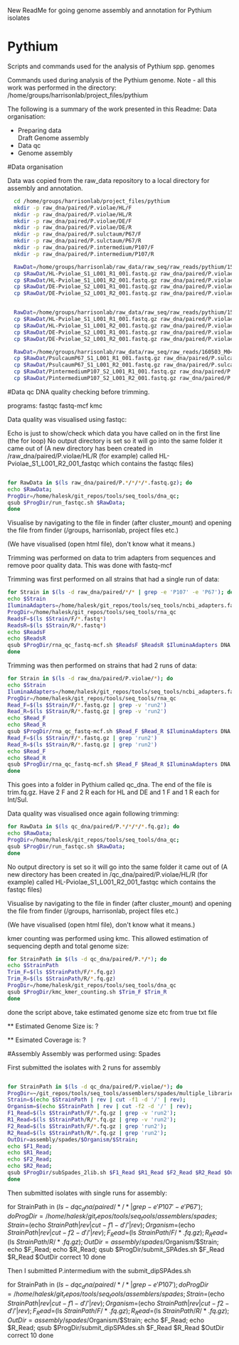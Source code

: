New ReadMe for going genome assembly and annotation for Pythium isolates

# Pythium
Scripts and commands used for the analysis of Pythium spp. genomes



Commands used during analysis of the Pythium genome. 
Note - all this work was performed in the directory: /home/groups/harrisonlab/project_files/pythium

The following is a summary of the work presented in this Readme:
Data organisation:
  * Preparing data  
Draft Genome assembly
  * Data qc
  * Genome assembly
  
  
  #Data organisation

Data was copied from the raw_data repository to a local directory for assembly
and annotation.


```bash
  cd /home/groups/harrisonlab/project_files/pythium
  mkdir -p raw_dna/paired/P.violae/HL/F
  mkdir -p raw_dna/paired/P.violae/HL/R
  mkdir -p raw_dna/paired/P.violae/DE/F
  mkdir -p raw_dna/paired/P.violae/DE/R
  mkdir -p raw_dna/paired/P.sulctaum/P67/F
  mkdir -p raw_dna/paired/P.sulctaum/P67/R
  mkdir -p raw_dna/paired/P.intermedium/P107/F
  mkdir -p raw_dna/paired/P.intermedium/P107/R

  RawDat=/home/groups/harrisonlab/raw_data/raw_seq/raw_reads/pythium/150910_M01678_0026_D0HRG
  cp $RawDat/HL-Pviolae_S1_L001_R1_001.fastq.gz raw_dna/paired/P.violae/HL/F/.
  cp $RawDat/HL-Pviolae_S1_L001_R2_001.fastq.gz raw_dna/paired/P.violae/HL/R/.
  cp $RawDat/DE-Pviolae_S2_L001_R1_001.fastq.gz raw_dna/paired/P.violae/DE/F/.
  cp $RawDat/DE-Pviolae_S2_L001_R2_001.fastq.gz raw_dna/paired/P.violae/DE/R/.


  RawDat=/home/groups/harrisonlab/raw_data/raw_seq/raw_reads/pythium/150911_M01678_0027_A5EK9
  cp $RawDat/HL-Pviolae_S1_L001_R1_001.fastq.gz raw_dna/paired/P.violae/HL/F/HL-Pviolae_run2_S1_L001_R1_001.fastq.gz
  cp $RawDat/HL-Pviolae_S1_L001_R2_001.fastq.gz raw_dna/paired/P.violae/HL/R/HL-Pviolae_run2_S1_L001_R2_001.fastq.gz
  cp $RawDat/DE-Pviolae_S2_L001_R1_001.fastq.gz raw_dna/paired/P.violae/DE/F/DE-Pviolae_run2_S2_L001_R1_001.fastq.gz
  cp $RawDat/DE-Pviolae_S2_L001_R2_001.fastq.gz raw_dna/paired/P.violae/DE/R/DE-Pviolae_run2_S2_L001_R2_001.fastq.gz

  RawDat=/home/groups/harrisonlab/raw_data/raw_seq/raw_reads/160503_M04465_0013_AMLD4
  cp $RawDat/PsulcaumP67_S1_L001_R1_001.fastq.gz raw_dna/paired/P.sulcaum/P67/F/.
  cp $RawDat/PsulcaumP67_S1_L001_R2_001.fastq.gz raw_dna/paired/P.sulcaum/P67/R/.
  cp $RawDat/PintermediumP107_S2_L001_R1_001.fastq.gz raw_dna/paired/P.intermedium/P107/F/.
  cp $RawDat/PintermediumP107_S2_L001_R2_001.fastq.gz raw_dna/paired/P.intermedium/P107/R/.
```

#Data qc
DNA quality checking before trimming. 

programs: fastqc fastq-mcf kmc

Data quality was visualised using fastqc:

Echo is just to show/check which data you have called on in the first line (the for loop)
No output directory is set so it will go into the same folder it came out of (A new directory has been created in
/raw_dna/paired/P.violae/HL/R (for example) called  HL-Pviolae_S1_L001_R2_001_fastqc which contains the fastqc files)


```bash

for RawData in $(ls raw_dna/paired/P.*/*/*/*.fastq.gz); do
echo $RawData;
ProgDir=/home/halesk/git_repos/tools/seq_tools/dna_qc;
qsub $ProgDir/run_fastqc.sh $RawData;
done
```
Visualise by navigating to the file in finder (after cluster_mount) and opening the file from finder (/groups, harrisonlab, project files etc.)

(We have visualised (open html file), don't know what it means.)



Trimming was performed on data to trim adapters from sequences and remove poor quality data.
This was done with fastq-mcf

Trimming was first performed on all strains that had a single run of data:

```bash
for Strain in $(ls -d raw_dna/paired/*/* | grep -e 'P107' -e 'P67'); do
echo $Strain
IluminaAdapters=/home/halesk/git_repos/tools/seq_tools/ncbi_adapters.fa
ProgDir=/home/halesk/git_repos/tools/seq_tools/rna_qc
ReadsF=$(ls $Strain/F/*.fastq*)
ReadsR=$(ls $Strain/R/*.fastq*)
echo $ReadsF
echo $ReadsR
qsub $ProgDir/rna_qc_fastq-mcf.sh $ReadsF $ReadsR $IluminaAdapters DNA
done
```


Trimming was then performed on strains that had 2 runs of data:

```bash
for Strain in $(ls -d raw_dna/paired/P.violae/*); do
echo $Strain
IluminaAdapters=/home/halesk/git_repos/tools/seq_tools/ncbi_adapters.fa
ProgDir=/home/halesk/git_repos/tools/seq_tools/rna_qc
Read_F=$(ls $Strain/F/*.fastq.gz | grep -v 'run2')
Read_R=$(ls $Strain/R/*.fastq.gz | grep -v 'run2')
echo $Read_F
echo $Read_R
qsub $ProgDir/rna_qc_fastq-mcf.sh $Read_F $Read_R $IluminaAdapters DNA
Read_F=$(ls $Strain/F/*.fastq.gz | grep 'run2')
Read_R=$(ls $Strain/R/*.fastq.gz | grep 'run2')
echo $Read_F
echo $Read_R
qsub $ProgDir/rna_qc_fastq-mcf.sh $Read_F $Read_R $IluminaAdapters DNA
done
```

This goes into a folder in Pythium called qc_dna. The end of the file is trim.fq.gz. 
Have 2 F and 2 R each for HL and DE and 1 F and 1 R each for Int/Sul.


Data quality was visualised once again following trimming:

```bash
for RawData in $(ls qc_dna/paired/P.*/*/*/*.fq.gz); do
echo $RawData;
ProgDir=/home/halesk/git_repos/tools/seq_tools/dna_qc;
qsub $ProgDir/run_fastqc.sh $RawData;
done
```

No output directory is set so it will go into the same folder it came out of (A new directory has been created in
/qc_dna/paired/P.violae/HL/R (for example) called  HL-Pviolae_S1_L001_R2_001_fastqc which contains the fastqc files)

Visualise by navigating to the file in finder (after cluster_mount) and opening the file from finder (/groups, harrisonlab, project files etc.)

(We have visualised (open html file), don't know what it means.)




kmer counting was performed using kmc.
This allowed estimation of sequencing depth and total genome size:

```bash
for StrainPath in $(ls -d qc_dna/paired/P.*/*); do
echo $StrainPath
Trim_F=$(ls $StrainPath/F/*.fq.gz)
Trim_R=$(ls $StrainPath/R/*.fq.gz)
ProgDir=/home/halesk/git_repos/tools/seq_tools/dna_qc
qsub $ProgDir/kmc_kmer_counting.sh $Trim_F $Trim_R
done
```
done the script above, take estimated genome size etc from true txt file


** Estimated Genome Size is: ?

** Esimated Coverage is: ?


#Assembly
Assembly was performed using: Spades

First submitted the isolates with 2 runs for assembly

```bash

for StrainPath in $(ls -d qc_dna/paired/P.violae/*); do
ProgDir=~/git_repos/tools/seq_tools/assemblers/spades/multiple_libraries;
Strain=$(echo $StrainPath | rev | cut -f1 -d '/' | rev);
Organism=$(echo $StrainPath | rev | cut -f2 -d '/' | rev);
F1_Read=$(ls $StrainPath/F/*.fq.gz | grep -v 'run2');
R1_Read=$(ls $StrainPath/R/*.fq.gz | grep -v 'run2');
F2_Read=$(ls $StrainPath/F/*.fq.gz | grep 'run2');
R2_Read=$(ls $StrainPath/R/*.fq.gz | grep 'run2');
OutDir=assembly/spades/$Organism/$Strain;
echo $F1_Read;
echo $R1_Read;
echo $F2_Read;
echo $R2_Read;
qsub $ProgDir/subSpades_2lib.sh $F1_Read $R1_Read $F2_Read $R2_Read $OutDir correct 10
done
```

Then submitted isolates with single runs for assembly:

for StrainPath in $(ls -d qc_dna/paired/*/* | grep -e 'P107' -e 'P67'); do
ProgDir=/home/halesk/git_repos/tools/seq_tools/assemblers/spades;
Strain=$(echo $StrainPath | rev | cut -f1 -d '/' | rev);
Organism=$(echo $StrainPath | rev | cut -f2 -d '/' | rev);
F_Read=$(ls $StrainPath/F/*.fq.gz);
R_Read=$(ls $StrainPath/R/*.fq.gz);
OutDir=assembly/spades/$Organism/$Strain;
echo $F_Read;
echo $R_Read;
qsub $ProgDir/submit_SPAdes.sh $F_Read $R_Read $OutDir correct 10
done

Then I submitted P.intermedium with the submit_dipSPAdes.sh

for StrainPath in $(ls -d qc_dna/paired/*/* | grep -e 'P107'); do
ProgDir=/home/halesk/git_repos/tools/seq_tools/assemblers/spades;
Strain=$(echo $StrainPath | rev | cut -f1 -d '/' | rev);
Organism=$(echo $StrainPath | rev | cut -f2 -d '/' | rev);
F_Read=$(ls $StrainPath/F/*.fq.gz);
R_Read=$(ls $StrainPath/R/*.fq.gz);
OutDir=assembly/spades/$Organism/$Strain;
echo $F_Read;
echo $R_Read;
qsub $ProgDir/submit_dipSPAdes.sh $F_Read $R_Read $OutDir correct 10
done